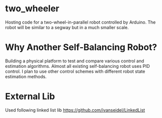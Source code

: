 # two_wheeler
Hosting code for a two-wheel-in-parallel robot controlled by Arduino. The robot will be similar to a segway but in a much smaller scale.

# Why Another Self-Balancing Robot?
Building a physical platform to test and compare various control and estimation algorithms. Almost all existing self-balancing robot uses PID control. I plan to use other control schemes with different robot state estimation methods.

# External Lib
Used following linked list lib
https://github.com/ivanseidel/LinkedList
